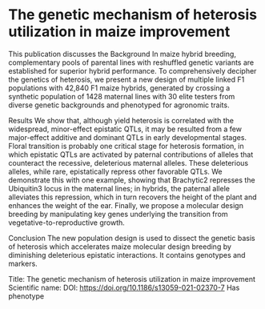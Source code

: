 # The genetic mechanism of heterosis utilization in maize improvement

This publication discusses the Background
In maize hybrid breeding, complementary pools of parental lines with reshuffled genetic variants are established for superior hybrid performance. To comprehensively decipher the genetics of heterosis, we present a new design of multiple linked F1 populations with 42,840 F1 maize hybrids, generated by crossing a synthetic population of 1428 maternal lines with 30 elite testers from diverse genetic backgrounds and phenotyped for agronomic traits.

Results
We show that, although yield heterosis is correlated with the widespread, minor-effect epistatic QTLs, it may be resulted from a few major-effect additive and dominant QTLs in early developmental stages. Floral transition is probably one critical stage for heterosis formation, in which epistatic QTLs are activated by paternal contributions of alleles that counteract the recessive, deleterious maternal alleles. These deleterious alleles, while rare, epistatically repress other favorable QTLs. We demonstrate this with one example, showing that Brachytic2 represses the Ubiquitin3 locus in the maternal lines; in hybrids, the paternal allele alleviates this repression, which in turn recovers the height of the plant and enhances the weight of the ear. Finally, we propose a molecular design breeding by manipulating key genes underlying the transition from vegetative-to-reproductive growth.

Conclusion
The new population design is used to dissect the genetic basis of heterosis which accelerates maize molecular design breeding by diminishing deleterious epistatic interactions.
It contains  genotypes and  markers.

Title: The genetic mechanism of heterosis utilization in maize improvement
Scientific name: 
DOI: https://doi.org/10.1186/s13059-021-02370-7
Has phenotype 

